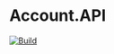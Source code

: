 # Account.API

[![Build](https://github.com/giudamico84/Account.API/actions/workflows/dotnet.yml/badge.svg)](https://github.com/giudamico84/Account.API/actions/workflows/dotnet.yml)